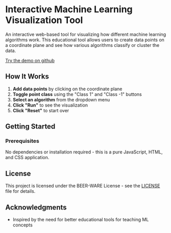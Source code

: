 # Interactive Machine Learning Visualization Tool

An interactive web-based tool for visualizing how different machine learning algorithms work. This educational tool allows users to create data points on a coordinate plane and see how various algorithms classify or cluster the data.

[Try the demo on github](https://n4-t3.github.io/ML-Clustering-Classification-Viz/)

## How It Works

1. **Add data points** by clicking on the coordinate plane
2. **Toggle point class** using the "Class 1" and "Class -1" buttons
3. **Select an algorithm** from the dropdown menu
4. **Click "Run"** to see the visualization
5. **Click "Reset"** to start over

## Getting Started

### Prerequisites

No dependencies or installation required - this is a pure JavaScript, HTML, and CSS application.

## License

This project is licensed under the BEER-WARE License - see the [LICENSE](LICENSE) file for details.

## Acknowledgments

- Inspired by the need for better educational tools for teaching ML concepts
